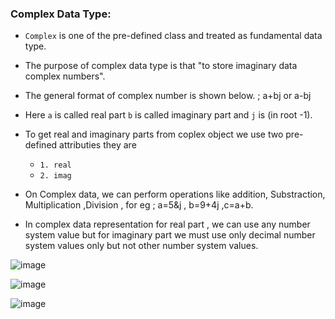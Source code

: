 ### Complex Data Type:
- `Complex` is one of the pre-defined class and treated as fundamental data type.
- The purpose of complex data type is that "to store imaginary data complex numbers".
- The general format of complex number is shown below. ; a+bj or a-bj
- Here `a` is called real part `b` is called imaginary part and `j` is (in root -1).

- To get real and imaginary parts from coplex object we use two pre-defined attributies they are
   - `1. real`
   - `2. imag`
 
- On Complex data, we can perform operations like addition, Substraction, Multiplication ,Division ,  for eg ; a=5&j , b=9+4j ,c=a+b.
- In complex data representation for real part , we can use any number system value but for imaginary part we must use only decimal number system values only but not other number system values.
   
![image](https://github.com/user-attachments/assets/30753d9a-dba1-43c6-8e51-ecceb29f2363)


![image](https://github.com/user-attachments/assets/8972fbe6-b58b-4b69-a810-7c1abde24907)

![image](https://github.com/user-attachments/assets/c75a68b7-3673-495e-91e1-df784d89ae24)

